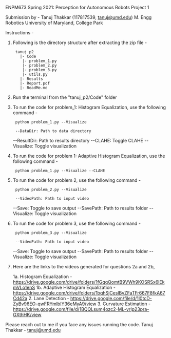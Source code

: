 ENPM673 Spring 2021: Perception for Autonomous Robots
Project 1

Submission by - 
Tanuj Thakkar (117817539, tanuj@umd.edu)
M. Engg Robotics
University of Maryland, College Park


Instructions -

1. Following is the directory structure after extracting the zip file -

        tanuj_p2
          |- Code
           |- problem_1.py
           |- problem_2.py
           |- problem_3.py
           |- utils.py
          |- Results
          |- Report.pdf
          |- ReadMe.md

2. Run the terminal from the "tanuj_p2/Code" folder

3. To run the code for problem_1: Histogram Equalization, use the following command -

		python problem_1.py --Visualize

		--DataDir: Path to data directory
  	--ResultDir: Path to results directory
  	--CLAHE: Toggle CLAHE
  	--Visualize: Toggle visualization

3. To run the code for problem 1: Adaptive Histogram Equalization, use the following command -

		python problem_1.py --Visualize --CLAHE

4. To run the code for problem 2, use the following command -

		python problem_2.py --Visualize

		--VideoPath: Path to input video
	  --Save: Toggle to save output
	  --SavePath: Path to results folder
	  --Visualize: Toggle visualization

5. To run the code for problem 3, use the following command -

		python problem_3.py --Visualize

		--VideoPath: Path to input video
	  --Save: Toggle to save output
	  --SavePath: Path to results folder
	  --Visualize: Toggle visualization

6. Here are the links to the videos generated for questions 2a and 2b,
	
	1a. Histogram Equalization - https://drive.google.com/drive/folders/1fGqqQomtB9VWh9KOSRSx6lEkmVLo1enS
	1b. Adaptive Histogram Equalization - https://drive.google.com/drive/folders/1bqhSjCeslBvZFaTFr667F8fkA67Cd42a
	2. Lane Detection - https://drive.google.com/file/d/1l0tcD-ZyBv96EO-qwFRYmlbIY36eMyA9/view
	3. Curvature Estimation - https://drive.google.com/file/d/1BQQLsum4ozc2-ML-vrIp23pra-GXthHK/view


Please reach out to me if you face any issues running the code.
Tanuj Thakkar - tanuj@umd.edu